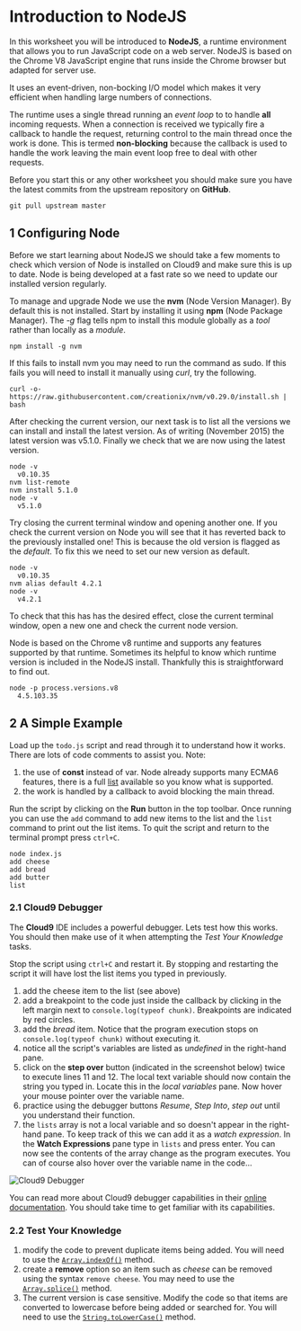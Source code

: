 
# Introduction to NodeJS

In this worksheet you will be introduced to **NodeJS**, a runtime environment that allows you to run JavaScript code on a web server. NodeJS is based on the Chrome V8 JavaScript engine that runs inside the Chrome browser but adapted for server use.

It uses an event-driven, non-bocking I/O model which makes it very efficient when handling large numbers of connections.

The runtime uses a single thread running an *event loop* to to handle **all** incoming requests. When a connection is received we typically fire a callback to handle the request, returning control to the main thread once the work is done. This is termed **non-blocking** because the callback is used to handle the work leaving the main event loop free to deal with other requests.

Before you start this or any other worksheet you should make sure you have the latest commits from the upstream repository on **GitHub**.
```
git pull upstream master
```

## 1 Configuring Node

Before we start learning about NodeJS we should take a few moments to check which version of Node is installed on Cloud9 and make sure this is up to date. Node is being developed at a fast rate so we need to update our installed version regularly.

To manage and upgrade Node we use the **nvm**  (Node Version Manager). By default this is not installed. Start by installing it using **npm** (Node Package Manager). The _-g_ flag tells npm to install this module globally as a _tool_ rather than locally as a _module_.
```
npm install -g nvm
```
If this fails to install nvm you may need to run the command as sudo. If this fails you will need to install it manually using _curl_, try the following.
```
curl -o- https://raw.githubusercontent.com/creationix/nvm/v0.29.0/install.sh | bash
```

After checking the current version, our next task is to list all the versions we can install and install the latest version. As of writing (November 2015) the latest version was v5.1.0. Finally we check that we are now using the latest version.
```
node -v
  v0.10.35
nvm list-remote
nvm install 5.1.0
node -v
  v5.1.0
```
Try closing the current terminal window and opening another one. If you check the current version on Node you will see that it has reverted back to the previously installed one! This is because the old version is flagged as the _default_. To fix this we need to set our new version as default.
```
node -v
  v0.10.35
nvm alias default 4.2.1
node -v
  v4.2.1
```
To check that this has has the desired effect, close the current terminal window, open a new one and check the current node version.

Node is based on the Chrome v8 runtime and supports any features supported by that runtime. Sometimes its helpful to know which runtime version is included in the NodeJS install. Thankfully this is straightforward to find out.
```
node -p process.versions.v8
  4.5.103.35
```

## 2 A Simple Example

Load up the `todo.js` script and read through it to understand how it works. There are lots of code comments to assist you. Note:
1. the use of **const** instead of var. Node already supports many ECMA6 features, there is a full [list](https://nodejs.org/en/docs/es6/) available so you know what is supported.
2. the work is handled by a callback to avoid blocking the main thread.

Run the script by clicking on the **Run** button in the top toolbar. Once running you can use the `add` command to add new items to the list and the `list` command to print out the list items. To quit the script and return to the terminal prompt press `ctrl+C`.
```
node index.js
add cheese
add bread
add butter
list
```
### 2.1 Cloud9 Debugger

The **Cloud9** IDE includes a powerful debugger. Lets test how this works. You should then make use of it when attempting the *Test Your Knowledge* tasks.

Stop the script using `ctrl+C` and restart it. By stopping and restarting the script it will have lost the list items you typed in previously.

1. add the cheese item to the list (see above)
2. add a breakpoint to the code just inside the callback by clicking in the left margin next to `console.log(typeof chunk)`. Breakpoints are indicated by red circles.
3. add the *bread* item. Notice that the program execution stops on `console.log(typeof chunk)` without executing it.
4. notice all the script's variables are listed as *undefined* in the right-hand pane.
5. click on the **step over** button (indicated in the screenshot below) twice to execute lines 11 and 12. The local text variable should now contain the string you typed in. Locate this in the *local variables* pane. Now hover your mouse pointer over the variable name.
6. practice using the debugger buttons *Resume*, *Step Into*, *step out* until you understand their function.
7. the `lists` array is not a local variable and so doesn't appear in the right-hand pane. To keep track of this we can add it as a _watch expression_. In the **Watch Expressions** pane type in `lists` and press enter. You can now see the contents of the array change as the program executes. You can of course also hover over the variable name in the code...

![Cloud9 Debugger](images/node_debugger.png)

You can read more about Cloud9 debugger capabilities in their [online documentation](https://docs.c9.io/docs/running-and-debugging-code). You should take time to get familiar with its capabilities.

### 2.2 Test Your Knowledge

1. modify the code to prevent duplicate items being added. You will need to use the [`Array.indexOf()`](https://developer.mozilla.org/en/docs/Web/JavaScript/Reference/Global_Objects/Array/indexOf) method.
2. create a **remove** option so an item such as *cheese* can be removed using the syntax `remove cheese`. You may need to use the [`Array.splice()`](https://developer.mozilla.org/en/docs/Web/JavaScript/Reference/Global_Objects/Array/splice) method.
3. The current version is case sensitive. Modify the code so that items are converted to lowercase before being added or searched for. You will need to use the [`String.toLowerCase()`](https://developer.mozilla.org/en/docs/Web/JavaScript/Reference/Global_Objects/String/toLowerCase) method.
